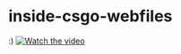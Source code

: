 # inside-csgo-webfiles
:) 
[![Watch the video](https://img.youtube.com/vi/oETRs9JGoqomaxresdefault.jpg)](https://youtu.be/oETRs9JGoqo)
